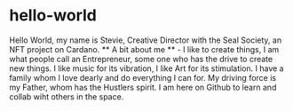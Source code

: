 # hello-world
Hello World, my name is Stevie, Creative Director with the Seal Society, an NFT project on Cardano.
** A bit about me ** - I like to create things, I am what people call an Entrepreneur, some one who has the drive to create new things. I like music for its vibration, I like Art for its stimulation. I have a family whom I love dearly and do everything I can for. My driving force is my Father, whom has the Hustlers spirit. I am here on Github to learn and collab wiht others in the space.
